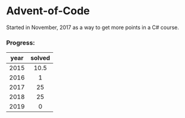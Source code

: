 # Advent-of-Code

Started in November, 2017 as a way to get more points in a C# course. 

### Progress:
| year | solved |
| :--: | :----: |
| 2015 | 10.5 |
| 2016 | 1 |
| 2017 | 25 |
| 2018 | 25 |
| 2019 | 0 |

